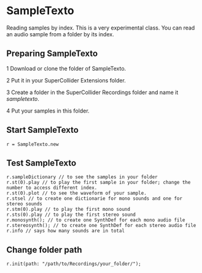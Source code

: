 # SampleTexto
Reading samples by index. This is a very experimental class. You can read an audio sample from a folder by its index.

## Preparing SampleTexto
1 Download or clone the folder of SampleTexto.

2 Put it in your SuperCollider Extensions folder.

3 Create a folder in the SuperCollider Recordings folder and name it *sampletexto*.

4 Put your samples in this folder.

## Start SampleTexto
```
r = SampleTexto.new
```
## Test SampleTexto
```
r.sampleDictionary // to see the samples in your folder
r.st(0).play // to play the first sample in your folder; change the number to access different index.
r.st(0).plot // to see the waveform of your sample.
r.stsel // to create one dictionarie for mono sounds and one for stereo sounds
r.stm(0).play // to play the first mono sound
r.sts(0).play // to play the first stereo sound
r.monosynth(); // to create one SynthDef for each mono audio file
r.stereosynth(); // to create one SynthDef for each stereo audio file
r.info // says how many sounds are in total
```
## Change folder path
```
r.init(path: "/path/to/Recordings/your_folder/");
```
